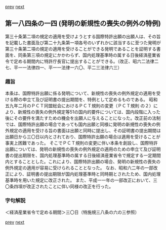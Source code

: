 [prev](/specific\markdowns\特許法\265_Mp-Ch_9-At_184_13.md)
[next](/specific\markdowns\特許法\267_Mp-Ch_9-At_184_15.md)
## 第一八四条の一四 (発明の新規性の喪失の例外の特例)
第三十条第二項の規定の適用を受けようとする国際特許出願の出願人は、その旨を記載した書面及び第二十九条第一項各号のいずれかに該当するに至つた発明が第三十条第二項の規定の適用を受けることができる発明であることを証明する書面を、同条第三項の規定にかかわらず、国内処理基準時の属する日後経済産業省令で定める期間内に特許庁長官に提出することができる。（改正、昭六二法律二七、平一一法律四一、平一一法律一六〇、平二三法律六三）

### 趣旨
本条は、国際特許出願に係る発明について、新規性の喪失の例外規定の適用を受ける際の申立て及び証明書の提出期間を、特例として定めるものである。
昭和五九年二月のＰＣＴ同盟総会におけるＰＣＴ規則の変更（ＰＣＴ規則 の２）により、新規性の喪失の例外規定等51の国内的要件については、国内段階に入った後にその要件を満たすための機会を出願人に与えることになった。改正前の法制では、国際特許出願の場合であっても国内出願と同様に発明の新規性の喪失の例外規定の適用を受ける旨の書面は出願と同時に提出し、その証明書の提出期間は出願日から三〇日以内とされており、国際特許出願の場合は適用を受けることが事実上困難であった。
そこでＰＣＴ規則の変更に伴い本条を創設し、国際特許出願については、発明の新規性の喪失の例外規定の適用のための申立て及び証明書の提出期限を、国内処理基準時の属する日後経済産業省令で規定する一定期間内とすることとした。これにより、国際特許出願の場合、発明の新規性の喪失の例外規定の適用が容易に受けられることとなった。
なお、昭和六二年の一部改正により、証明書の提出期限が国内処理基準時と同時期とされたため、国内処理基準時を用いた規定に改正された。
また、平成一一年の一部改正において、三〇条四項が改正されたことに伴い同様の改正を行った。

### 字句解説
＜経済産業省令で定める期間＞三〇日（特施規三八条の六の三参照）

[prev](/specific\markdowns\特許法\265_Mp-Ch_9-At_184_13.md)
[next](/specific\markdowns\特許法\267_Mp-Ch_9-At_184_15.md)